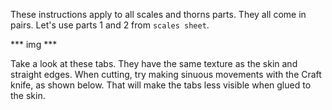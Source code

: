 These instructions apply to all scales and thorns parts. They all come in pairs. Let's use parts 1 and 2 from `scales sheet`.

*** img ***

Take a look at these tabs. They have the same texture as the skin and straight edges. When cutting, try making sinuous movements with the Craft knife, as shown below. That will make the tabs less visible when glued to the skin.